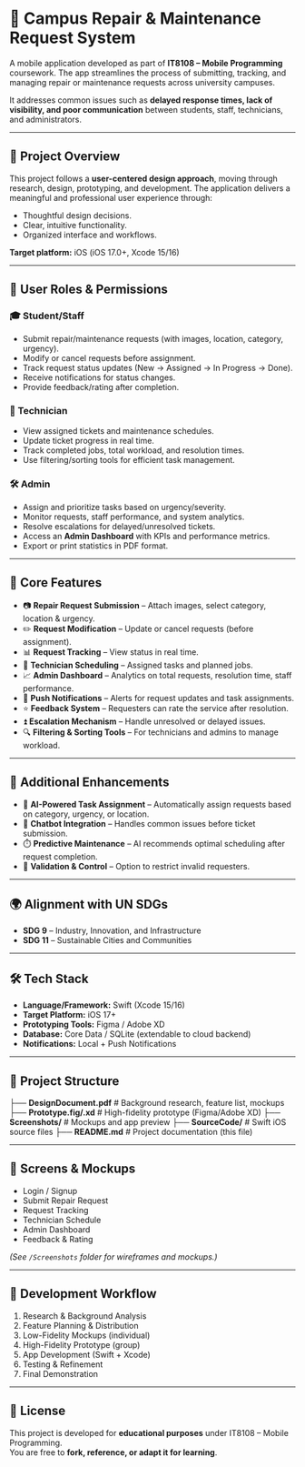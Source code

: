 # 📱 Campus Repair & Maintenance Request System  

A mobile application developed as part of **IT8108 – Mobile Programming** coursework. The app streamlines the process of submitting, tracking, and managing repair or maintenance requests across university campuses.  

It addresses common issues such as **delayed response times, lack of visibility, and poor communication** between students, staff, technicians, and administrators.  

---

## 🚀 Project Overview  

This project follows a **user-centered design approach**, moving through research, design, prototyping, and development. The application delivers a meaningful and professional user experience through:  

- Thoughtful design decisions.  
- Clear, intuitive functionality.  
- Organized interface and workflows.  

**Target platform:** iOS (iOS 17.0+, Xcode 15/16)  

---

## 👥 User Roles & Permissions  

### 🎓 Student/Staff  
- Submit repair/maintenance requests (with images, location, category, urgency).  
- Modify or cancel requests before assignment.  
- Track request status updates (New → Assigned → In Progress → Done).  
- Receive notifications for status changes.  
- Provide feedback/rating after completion.  

### 🔧 Technician  
- View assigned tickets and maintenance schedules.  
- Update ticket progress in real time.  
- Track completed jobs, total workload, and resolution times.  
- Use filtering/sorting tools for efficient task management.  

### 🛠️ Admin  
- Assign and prioritize tasks based on urgency/severity.  
- Monitor requests, staff performance, and system analytics.  
- Resolve escalations for delayed/unresolved tickets.  
- Access an **Admin Dashboard** with KPIs and performance metrics.  
- Export or print statistics in PDF format.  

---

## 📌 Core Features  

- 📷 **Repair Request Submission** – Attach images, select category, location & urgency.  
- ✏️ **Request Modification** – Update or cancel requests (before assignment).  
- 📊 **Request Tracking** – View status in real time.  
- 📅 **Technician Scheduling** – Assigned tasks and planned jobs.  
- 📈 **Admin Dashboard** – Analytics on total requests, resolution time, staff performance.  
- 🔔 **Push Notifications** – Alerts for request updates and task assignments.  
- ⭐ **Feedback System** – Requesters can rate the service after resolution.  
- ⏫ **Escalation Mechanism** – Handle unresolved or delayed issues.  
- 🔍 **Filtering & Sorting Tools** – For technicians and admins to manage workload.  

---

## 🤖 Additional Enhancements  

- 🧠 **AI-Powered Task Assignment** – Automatically assign requests based on category, urgency, or location.  
- 💬 **Chatbot Integration** – Handles common issues before ticket submission.  
- ⏱️ **Predictive Maintenance** – AI recommends optimal scheduling after request completion.  
- 🚫 **Validation & Control** – Option to restrict invalid requesters.  

---

## 🌍 Alignment with UN SDGs  

- **SDG 9** – Industry, Innovation, and Infrastructure  
- **SDG 11** – Sustainable Cities and Communities  

---

## 🛠️ Tech Stack  

- **Language/Framework:** Swift (Xcode 15/16)  
- **Target Platform:** iOS 17+  
- **Prototyping Tools:** Figma / Adobe XD  
- **Database:** Core Data / SQLite (extendable to cloud backend)  
- **Notifications:** Local + Push Notifications  

---

## 📂 Project Structure  
├── **DesignDocument.pdf** # Background research, feature list, mockups  <br>
├── **Prototype.fig/.xd** # High-fidelity prototype (Figma/Adobe XD)
├── **Screenshots/** # Mockups and app preview
├── **SourceCode/** # Swift iOS source files
├── **README.md** # Project documentation (this file)



---

## 📸 Screens & Mockups  

- Login / Signup  
- Submit Repair Request  
- Request Tracking  
- Technician Schedule  
- Admin Dashboard  
- Feedback & Rating  

*(See `/Screenshots` folder for wireframes and mockups.)*  

---

## 📅 Development Workflow  

1. Research & Background Analysis  
2. Feature Planning & Distribution  
3. Low-Fidelity Mockups (individual)  
4. High-Fidelity Prototype (group)  
5. App Development (Swift + Xcode)  
6. Testing & Refinement  
7. Final Demonstration  

---

## 📜 License  

This project is developed for **educational purposes** under IT8108 – Mobile Programming.  
You are free to **fork, reference, or adapt it for learning**.  

